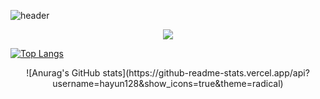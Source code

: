 
![header](https://capsule-render.vercel.app/api?type=slice&color=auto&height=250&section=puter&text=capsule%20render&fontSize=80)

  <div align=center><img src="https://img.shields.io/badge/C-A8B9CC?style=flat&logo=C&logoColor=white"/></div>


[![Top Langs](https://github-readme-stats.vercel.app/api/top-langs/?username=hayun128&langs_count=8)](https://github.com/hayun128/github-readme-stats)


 <div align=center> ![Anurag's GitHub stats](https://github-readme-stats.vercel.app/api?username=hayun128&show_icons=true&theme=radical)</div>

